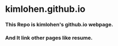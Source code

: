 # kimlohen.github.io
### This Repo is kimlohen's github.io webpage.
### And It link other pages like resume.
